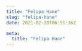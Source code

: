 ```yaml
---
title: "Felipa Hane"
slug: "felipa-hane"
date: 2021-02-20T06:51:36Z

meta:
  title: "Felipa Hane"
---
```


